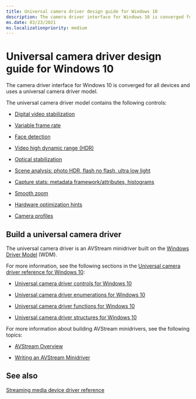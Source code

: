 ```yaml
---
title: Universal camera driver design guide for Windows 10
description: The camera driver interface for Windows 10 is converged for all devices and uses a universal camera driver model.
ms.date: 03/23/2021
ms.localizationpriority: medium
---
```


# Universal camera driver design guide for Windows 10

The camera driver interface for Windows 10 is converged for all devices and uses a universal camera driver model.

The universal camera driver model contains the following controls:

- [Digital video stabilization](ksproperty-cameracontrol-extended-videostabilization.md)

- [Variable frame rate](ksproperty-cameracontrol-extended-vfr.md)

- [Face detection](ksproperty-cameracontrol-extended-facedetection.md)

- [Video high dynamic range (HDR)](ksproperty-cameracontrol-extended-videohdr.md)

- [Optical stabilization](ksproperty-cameracontrol-extended-ois.md)

- [Scene analysis: photo HDR, flash no flash, ultra low light](ksproperty-cameracontrol-extended-advancedphoto.md)

- [Capture stats: metadata framework/attributes, histograms](ksproperty-cameracontrol-extended-histogram.md)

- [Smooth zoom](ksproperty-cameracontrol-extended-zoom.md)

- [Hardware optimization hints](ksproperty-cameracontrol-extended-optimizationhint.md)

- [Camera profiles](ksproperty-cameracontrol-extended-profile.md)

## Build a universal camera driver

The universal camera driver is an AVStream minidriver built on the [Windows Driver Model](../kernel/introduction-to-wdm.md) (WDM).

For more information, see the following sections in the [Universal camera driver reference for Windows 10](windows-10-technical-preview-camera-drivers-reference.md):

- [Universal camera driver controls for Windows 10](camera-driver-controls.md)

- [Universal camera driver enumerations for Windows 10](camera-driver-enumerations.md)

- [Universal camera driver functions for Windows 10](camera-driver-functions.md)

- [Universal camera driver structures for Windows 10](camera-driver-structures.md)

For more information about building AVStream minidrivers, see the following topics:

- [AVStream Overview](avstream-overview.md)

- [Writing an AVStream Minidriver](writing-an-avstream-minidriver.md)

## See also

[Streaming media device driver reference](/windows-hardware/drivers/ddi/_stream/index)
